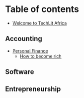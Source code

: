 # Table of contents

* [Welcome to TechLit Africa](README.md)

## Accounting

* [Personal Finance](accounting/personal-finance/README.md)
  * [How to become rich](accounting/personal-finance/how-to-become-rich.md)

## Software

## Entrepreneurship

